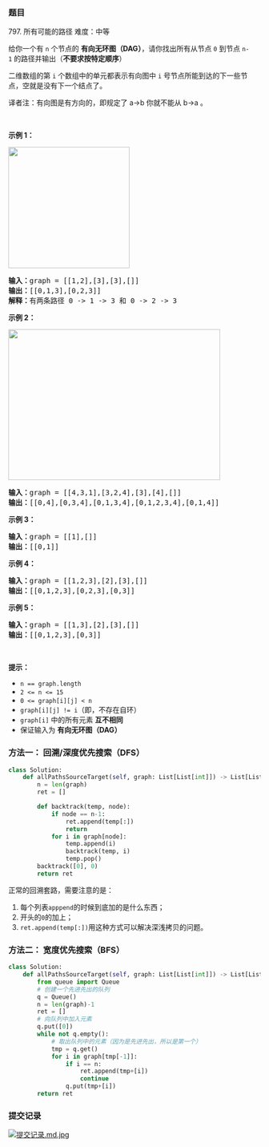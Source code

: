 ### 题目

797\. 所有可能的路径 难度：中等
<p>给你一个有&nbsp;<code>n</code>&nbsp;个节点的 <strong>有向无环图（DAG）</strong>，请你找出所有从节点 <code>0</code>&nbsp;到节点 <code>n-1</code>&nbsp;的路径并输出（<strong>不要求按特定顺序</strong>）</p>

<p>二维数组的第 <code>i</code> 个数组中的单元都表示有向图中 <code>i</code> 号节点所能到达的下一些节点，空就是没有下一个结点了。</p>

<p>译者注：有向图是有方向的，即规定了 a→b 你就不能从 b→a 。</p>

<p>&nbsp;</p>

<p><strong>示例 1：</strong></p>

<p><img style="height: 242px; width: 242px;" src="https://assets.leetcode.com/uploads/2020/09/28/all_1.jpg" alt=""></p>

<pre><strong>输入：</strong>graph = [[1,2],[3],[3],[]]
<strong>输出：</strong>[[0,1,3],[0,2,3]]
<strong>解释：</strong>有两条路径 0 -&gt; 1 -&gt; 3 和 0 -&gt; 2 -&gt; 3
</pre>

<p><strong>示例 2：</strong></p>

<p><img style="height: 301px; width: 423px;" src="https://assets.leetcode.com/uploads/2020/09/28/all_2.jpg" alt=""></p>

<pre><strong>输入：</strong>graph = [[4,3,1],[3,2,4],[3],[4],[]]
<strong>输出：</strong>[[0,4],[0,3,4],[0,1,3,4],[0,1,2,3,4],[0,1,4]]
</pre>

<p><strong>示例 3：</strong></p>

<pre><strong>输入：</strong>graph = [[1],[]]
<strong>输出：</strong>[[0,1]]
</pre>

<p><strong>示例 4：</strong></p>

<pre><strong>输入：</strong>graph = [[1,2,3],[2],[3],[]]
<strong>输出：</strong>[[0,1,2,3],[0,2,3],[0,3]]
</pre>

<p><strong>示例 5：</strong></p>

<pre><strong>输入：</strong>graph = [[1,3],[2],[3],[]]
<strong>输出：</strong>[[0,1,2,3],[0,3]]
</pre>

<p>&nbsp;</p>

<p><strong>提示：</strong></p>

<ul>
	<li><code>n == graph.length</code></li>
	<li><code>2 &lt;= n &lt;= 15</code></li>
	<li><code>0 &lt;= graph[i][j] &lt; n</code></li>
	<li><code>graph[i][j] != i</code>（即，不存在自环）</li>
	<li><code>graph[i]</code> 中的所有元素 <strong>互不相同</strong></li>
	<li>保证输入为 <strong>有向无环图（DAG）</strong></li>
</ul>

### 方法一： 回溯/深度优先搜索（DFS）

``` python
class Solution:
    def allPathsSourceTarget(self, graph: List[List[int]]) -> List[List[int]]:
        n = len(graph)
        ret = []

        def backtrack(temp, node):
            if node == n-1:
                ret.append(temp[:])
                return
            for i in graph[node]:
                temp.append(i)
                backtrack(temp, i)
                temp.pop()
        backtrack([0], 0)
        return ret
```

正常的回溯套路，需要注意的是：

1. 每个列表`apppend`的时候到底加的是什么东西；
2. 开头的`0`的加上；
3. `ret.append(temp[:])`用这种方式可以解决深浅拷贝的问题。

### 方法二： 宽度优先搜索（BFS）

``` python
class Solution:
    def allPathsSourceTarget(self, graph: List[List[int]]) -> List[List[int]]:
        from queue import Queue
        # 创建一个先进先出的队列
        q = Queue()
        n = len(graph)-1
        ret = []
        # 向队列中加入元素
        q.put([0])
        while not q.empty():
            # 取出队列中的元素（因为是先进先出，所以是第一个）
            tmp = q.get()
            for i in graph[tmp[-1]]:
                if i == n:
                    ret.append(tmp+[i])
                    continue
                q.put(tmp+[i])
        return ret
```

### 提交记录

[![提交记录.md.jpg](https://z3.ax1x.com/2021/08/26/hKFuX8.md.jpg)](https://imgtu.com/i/hKFuX8)